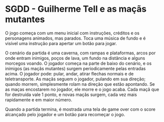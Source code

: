 # SGDD - Guilherme Tell e as maçãs mutantes

O jogo começa com um menu inicial com instruções, créditos e os personagens animados, mas parados. Toca uma música de fundo e é visível uma instrução para apertar um botão para jogar.

O cenário da partida é uma caverna, com rampas e plataformas, arcos por onde entram inimigos, poços de lava, um fundo na distância e alguns morcegos voando. O jogador começa na parte de baixo do cenário, e os inimigos (as maçãs mutantes) surgem periodicamente pelas entradas acima. O jogador pode: pular, andar, atirar flechas normais e de teletransporte. As maçãs seguem o jogador, pulando em sua direção; quando morrem, simplesmente rolam na direção que estão apontando. Se as maças encostarem no jogador, ele morre e o jogo acaba. Cada maçã que for destruída vale 1 ponto, e novas maçãs surgem, cada vez mais rapidamente e em maior número.

Quando a partida termina, é mostrada uma tela de game over com o score alcançado pelo jogador e um botão para recomeçar o jogo.

